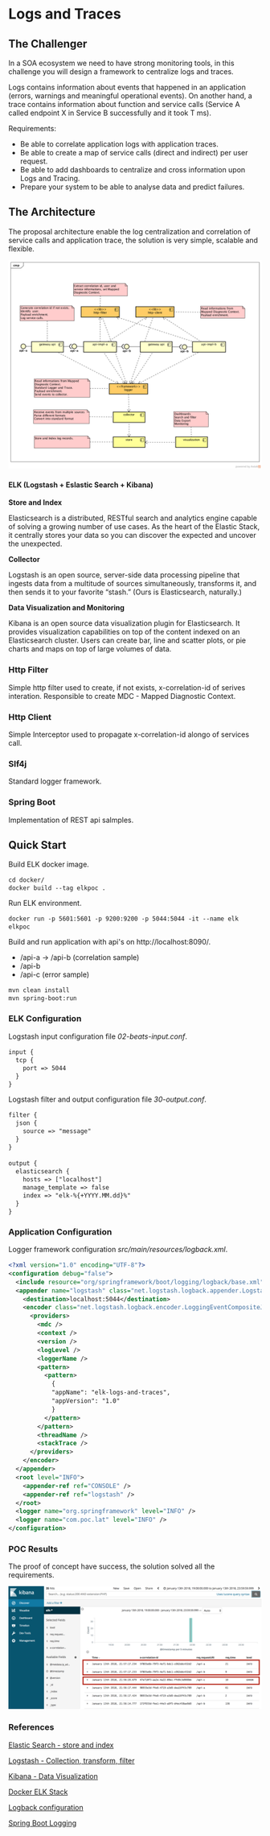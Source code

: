 # Logs and Traces

## The Challenger

In a SOA ecosystem we need to have strong monitoring tools, in this challenge you will design a framework to centralize logs and traces.

Logs contains information about events that happened in an application (errors, warnings and meaningful operational events). On another hand, a trace contains information about function and service calls (Service A called endpoint X in Service B successfully and it took T ms).

Requirements:
- Be able to correlate application logs with application traces.
- Be able to create a map of service calls (direct and indirect) per user request.
- Be able to add dashboards to centralize and cross information upon Logs and
Tracing.
- Prepare your system to be able to analyse data and predict failures.

## The Architecture 

The proposal architecture enable the log centralization and correlation of service calls and application trace, the solution is very simple, scalable and flexible.

![Component Diagram](component.png)

#### ELK (Logstash + Eslastic Search + Kibana)

**Store and Index**

Elasticsearch is a distributed, RESTful search and analytics engine capable of solving a growing number of use cases. As the heart of the Elastic Stack, it centrally stores your data so you can discover the expected and uncover the unexpected.

**Collector**

Logstash is an open source, server-side data processing pipeline that ingests data from a multitude of sources simultaneously, transforms it, and then sends it to your favorite “stash.” (Ours is Elasticsearch, naturally.)

**Data Visualization and Monitoring**

Kibana is an open source data visualization plugin for Elasticsearch. It provides visualization capabilities on top of the content indexed on an Elasticsearch cluster. Users can create bar, line and scatter plots, or pie charts and maps on top of large volumes of data.

### Http Filter

Simple http filter used to create, if not exists, x-correlation-id of serives interation. Responsible to create MDC - Mapped Diagnostic Context.

### Http Client

Simple Interceptor used to propagate x-correlation-id alongo of services call.

### Slf4j

Standard logger framework.

### Spring Boot 

Implementation of REST api salmples.

## Quick Start

Build ELK docker image.

```shell
cd docker/
docker build --tag elkpoc .
```

Run ELK environment.
```shell
docker run -p 5601:5601 -p 9200:9200 -p 5044:5044 -it --name elk elkpoc
```

Build and run application with api's on http://localhost:8090/.

- /api-a -> /api-b (correlation sample)
- /api-b
- /api-c (error sample)

```shell
mvn clean install
mvn spring-boot:run 
```

### ELK Configuration

Logstash input configuration file *02-beats-input.conf*.
```
input {
  tcp {
    port => 5044
  }  
}
```
Logstash filter and output configuration file *30-output.conf*.

```
filter {
  json {
    source => "message"
  }
}

output {
  elasticsearch {
    hosts => ["localhost"]
    manage_template => false
    index => "elk-%{+YYYY.MM.dd}%"
  }
}
```

### Application Configuration

Logger framework configuration *src/main/resources/logback.xml*.

```xml
<?xml version="1.0" encoding="UTF-8"?>
<configuration debug="false">
  <include resource="org/springframework/boot/logging/logback/base.xml" />
  <appender name="logstash" class="net.logstash.logback.appender.LogstashTcpSocketAppender">
    <destination>localhost:5044</destination>
    <encoder class="net.logstash.logback.encoder.LoggingEventCompositeJsonEncoder">
      <providers>
        <mdc />
        <context />
        <version />
        <logLevel />
        <loggerName />
        <pattern>
          <pattern>
            {
            "appName": "elk-logs-and-traces",
            "appVersion": "1.0"
            }
          </pattern>
        </pattern>
        <threadName />
        <stackTrace />
      </providers>
    </encoder>
  </appender>
  <root level="INFO">
    <appender-ref ref="CONSOLE" />
    <appender-ref ref="logstash" />
  </root>
  <logger name="org.springframework" level="INFO" />
  <logger name="com.poc.lat" level="INFO" />
</configuration>
```

### POC Results

The proof of concept have success, the solution solved all the requirements. 

![Component Diagram](results.png)

### References  

[Elastic Search - store and index](https://www.elastic.co/products/elasticsearch)

[Logstash - Collection, transform, filter](https://www.elastic.co/products/logstash)

[Kibana - Data Visualization](https://www.elastic.co/products/kibana)

[Docker ELK Stack](https://github.com/spujadas/elk-docker)

[Logback configuration](https://logback.qos.ch/manual/configuration.html)

[Spring Boot Logging](https://docs.spring.io/spring-boot/docs/current/reference/html/howto-logging.html)

